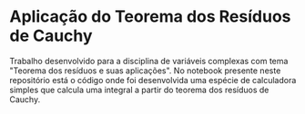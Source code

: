 # Aplicação do Teorema dos Resíduos de Cauchy
Trabalho desenvolvido para a disciplina de variáveis complexas com tema "Teorema dos resíduos e suas aplicações". No notebook presente neste repositório está o código onde foi desenvolvida uma espécie de calculadora simples que calcula uma integral a partir do teorema dos resíduos de Cauchy.
